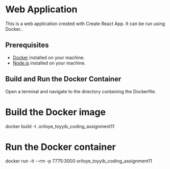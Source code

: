 # Web Application

This is a web application created with Create React App. It can be run using Docker..

## Prerequisites

- [Docker](https://www.docker.com/get-started) installed on your machine.
- [Node.js](https://nodejs.org/) installed on your machine.

## Build and Run the Docker Container

Open a terminal and navigate to the directory containing the Dockerfile.


# Build the Docker image
docker build -t .oriloye_toyyib_coding_assignment11

# Run the Docker container
docker run -it --rm -p 7775:3000 oriloye_toyyib_coding_assignment11

